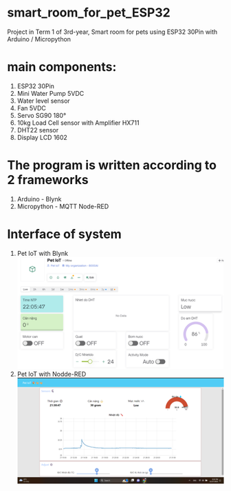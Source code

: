 # smart_room_for_pet_ESP32
Project in Term 1 of 3rd-year, Smart room for pets using ESP32 30Pin with Arduino / Micropython

# main components:
1. ESP32 30Pin
2. Mini Water Pump 5VDC
3. Water level sensor
4. Fan 5VDC
5. Servo SG90 180°
6. 10kg Load Cell sensor with Amplifier HX711
7. DHT22 sensor
8. Display LCD 1602

# The program is written according to 2 frameworks 
1. Arduino - Blynk
2. Micropython - MQTT Node-RED

# Interface of system
1. Pet IoT with Blynk
   ![alt](https://github.com/haphucc/smart_room_for_pet_ESP32/blob/main/interface_Blynk.png)
2. Pet IoT with Nodde-RED
   ![alt](https://github.com/haphucc/smart_room_for_pet_ESP32/blob/main/interface_Node-RED.png)

